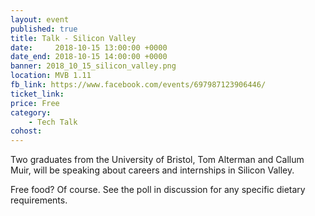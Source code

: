 ```yaml
---
layout: event
published: true
title: Talk - Silicon Valley
date:     2018-10-15 13:00:00 +0000
date_end: 2018-10-15 14:00:00 +0000
banner: 2018_10_15_silicon_valley.png
location: MVB 1.11
fb_link: https://www.facebook.com/events/697987123906446/
ticket_link:
price: Free
category:
    - Tech Talk
cohost:
---
```


Two graduates from the University of Bristol, Tom Alterman and Callum Muir, will be speaking about careers and internships in Silicon Valley.

Free food? Of course. See the poll in discussion for any specific dietary requirements.
